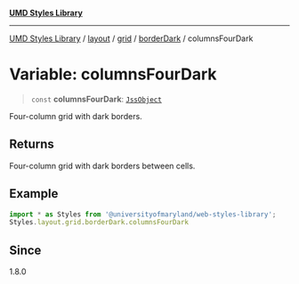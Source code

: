 [**UMD Styles Library**](../../../../../../README.md)

***

[UMD Styles Library](../../../../../../README.md) / [layout](../../../../../README.md) / [grid](../../../README.md) / [borderDark](../README.md) / columnsFourDark

# Variable: columnsFourDark

> `const` **columnsFourDark**: [`JssObject`](../../../../../../utilities/namespaces/transform/type-aliases/JssObject.md)

Four-column grid with dark borders.

## Returns

Four-column grid with dark borders between cells.

## Example

```typescript
import * as Styles from '@universityofmaryland/web-styles-library';
Styles.layout.grid.borderDark.columnsFourDark
```

## Since

1.8.0
